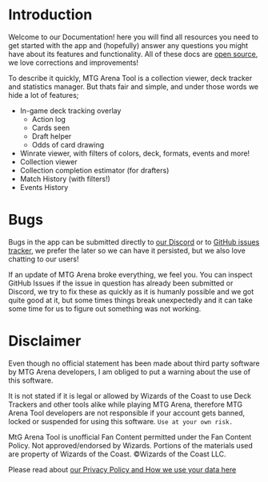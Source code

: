 # Introduction

Welcome to our Documentation! here you will find all resources you need to get started with the app and (hopefully) answer any questions you might have about its features and functionality. All of these docs are [open source](https://github.com/mtgatool/mtgatool-web/), we love corrections and improvements!

To describe it quickly, MTG Arena Tool is a collection viewer, deck tracker and statistics manager. But thats fair and simple, and under those words we hide a lot of features;
- In-game deck tracking overlay
  - Action log
  - Cards seen
  - Draft helper
  - Odds of card drawing
- Winrate viewer, with filters of colors, deck, formats, events and more!
- Collection viewer
- Collection completion estimator (for drafters)
- Match History (with filters!)
- Events History

# Bugs

Bugs in the app can be submitted directly to [our Discord](https://discord.gg/K9bPkJy) or to [GitHub issues tracker](https://github.com/Manuel-777/MTG-Arena-Tool/issues), we prefer the later so we can have it persisted, but we also love chatting to our users!

If an update of MTG Arena broke everything, we feel you. You can inspect GitHub Issues if the issue in question has already been submitted or Discord, we try to fix these as quickly as it is humanly possible and we got quite good at it, but some times things break unexpectedly and it can take some time for us to figure out something was not working.

# Disclaimer

Even though no official statement has been made about third party software by MTG Arena developers, I am obliged to put a warning about the use of this software.

It is not stated if it is legal or allowed by Wizards of the Coast to use Deck Trackers and other tools alike while playing MTG Arena, therefore MTG Arena Tool developers are not responsible if your account gets banned, locked or suspended for using this software. `Use at your own risk.`

MtG Arena Tool is unofficial Fan Content permitted under the Fan Content Policy. Not approved/endorsed by Wizards. Portions of the materials used are property of Wizards of the Coast. ©Wizards of the Coast LLC.

Please read about [our Privacy Policy and How we use your data here](./privacy)
